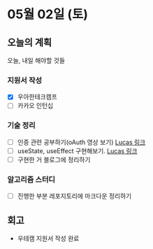 # 05월 02일 (토)

## 오늘의 계획

오늘, 내일 해야할 것들

### 지원서 작성

- [x] 우아한테크캠프
- [ ] 카카오 인턴십

### 기술 정리

- [ ] 인증 관련 공부하기(oAuth 영상 보기) [Lucas 링크](https://lucas.codesquad.kr/course/%EB%A7%88%EC%8A%A4%ED%84%B0%EC%A6%88-%ED%94%84%EB%A1%9C%EC%A0%9D%ED%8A%B8/%ED%95%99%EC%8A%B5%EC%9E%90%EB%A3%8C-FE/%EC%BF%A0%ED%82%A4,%EC%84%B8%EC%85%98,%EC%9D%B8%EC%A6%9D,%EB%B3%B4%EC%95%88,oauth%EB%AC%B4%EC%97%87)
- [ ] useState, useEffect 구현해보기. [Lucas 링크](https://lucas.codesquad.kr/course/%EB%A7%88%EC%8A%A4%ED%84%B0%EC%A6%88-%ED%94%84%EB%A1%9C%EC%A0%9D%ED%8A%B8/%ED%95%99%EC%8A%B5%EC%9E%90%EB%A3%8C-FE2/React-%EA%B0%9C%EB%B0%9C%EB%A6%AC%EB%B7%B0-0427)
- [ ] 구현한 거 블로그에 정리하기

### 알고리즘 스터디

- [ ] 진행한 부분 레포지토리에 마크다운 정리하기

## 회고

- 우테캠 지원서 작성 완료
